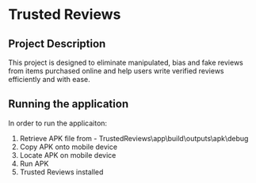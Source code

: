 # Trusted Reviews

## Project Description
This project is designed to eliminate manipulated, bias and fake reviews from items purchased online and help users write verified reviews efficiently and with ease.

## Running the application

In order to run the applicaiton:
1. Retrieve APK file from - TrustedReviews\app\build\outputs\apk\debug
2. Copy APK onto mobile device
3. Locate APK on mobile device
4. Run APK
5. Trusted Reviews installed
